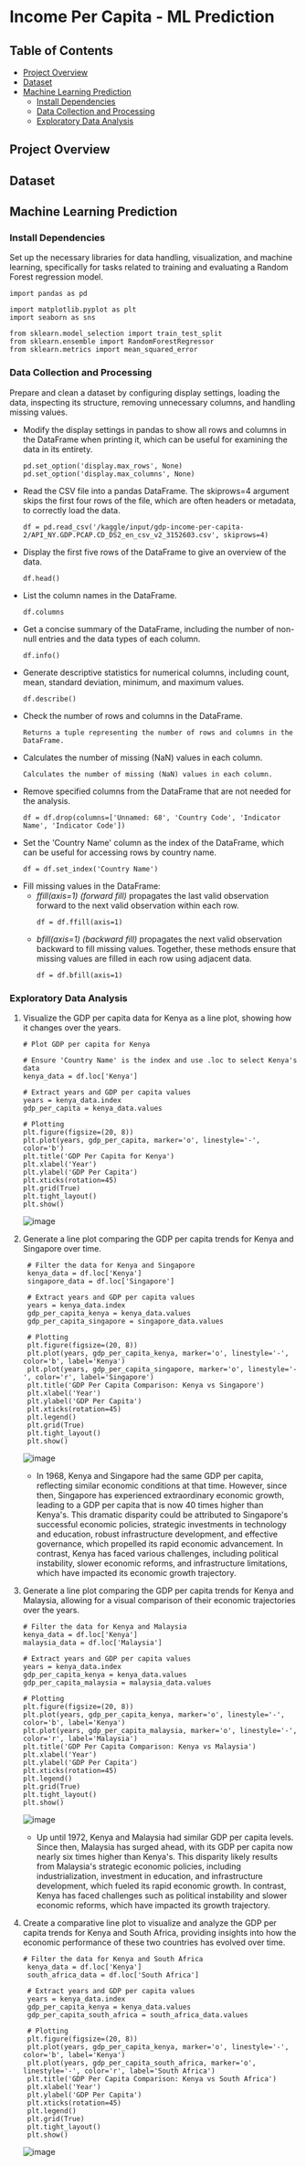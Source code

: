 # Income Per Capita - ML Prediction

## Table of Contents
- [Project Overview](#project-overview)
- [Dataset](#dataset)
- [Machine Learning Prediction](#achine-learning-prediction)
  - [Install Dependencies](#install-dependencies)
  - [Data Collection and Processing](#data-collection-and-processing)
  - [Exploratory Data Analysis](#exploratory-data-analysis)

## Project Overview

## Dataset

## Machine Learning Prediction
### Install Dependencies
Set up the necessary libraries for data handling, visualization, and machine learning, specifically for tasks related to training and evaluating a Random Forest regression model.

```
import pandas as pd

import matplotlib.pyplot as plt
import seaborn as sns

from sklearn.model_selection import train_test_split
from sklearn.ensemble import RandomForestRegressor
from sklearn.metrics import mean_squared_error
```
### Data Collection and Processing
Prepare and clean a dataset by configuring display settings, loading the data, inspecting its structure, removing unnecessary columns, and handling missing values.
- Modify the display settings in pandas to show all rows and columns in the DataFrame when printing it, which can be useful for examining the data in its entirety.
  ```
  pd.set_option('display.max_rows', None)
  pd.set_option('display.max_columns', None)
  ```
- Read the CSV file into a pandas DataFrame. The skiprows=4 argument skips the first four rows of the file, which are often headers or metadata, to correctly load the data.
  ```
  df = pd.read_csv('/kaggle/input/gdp-income-per-capita-2/API_NY.GDP.PCAP.CD_DS2_en_csv_v2_3152603.csv', skiprows=4)
  ```
- Display the first five rows of the DataFrame to give an overview of the data.
  ```
  df.head()
  ```
- List the column names in the DataFrame.
  ```
  df.columns
  ```
- Get a concise summary of the DataFrame, including the number of non-null entries and the data types of each column.
  ```
  df.info()
  ```
- Generate descriptive statistics for numerical columns, including count, mean, standard deviation, minimum, and maximum values.
  ```
  df.describe()
  ```
- Check the number of rows and columns in the DataFrame.
  ```
  Returns a tuple representing the number of rows and columns in the DataFrame.
  ```
- Calculates the number of missing (NaN) values in each column.
  ```
  Calculates the number of missing (NaN) values in each column.
  ```
- Remove specified columns from the DataFrame that are not needed for the analysis.
  ```
  df = df.drop(columns=['Unnamed: 68', 'Country Code', 'Indicator Name', 'Indicator Code'])
  ```
- Set the 'Country Name' column as the index of the DataFrame, which can be useful for accessing rows by country name.
  ```
  df = df.set_index('Country Name')
  ```
- Fill missing values in the DataFrame:
    - _ffill(axis=1) (forward fill)_ propagates the last valid observation forward to the next valid observation within each row.
      ```
      df = df.ffill(axis=1)
      ```
    - _bfill(axis=1) (backward fill)_ propagates the next valid observation backward to fill missing values. Together, these methods ensure that missing values are filled in each row using adjacent data.
      ```
      df = df.bfill(axis=1)
      ```
### Exploratory Data Analysis
1. Visualize the GDP per capita data for Kenya as a line plot, showing how it changes over the years.
    ```
    # Plot GDP per capita for Kenya

    # Ensure 'Country Name' is the index and use .loc to select Kenya's data
    kenya_data = df.loc['Kenya']

    # Extract years and GDP per capita values
    years = kenya_data.index
    gdp_per_capita = kenya_data.values

    # Plotting
    plt.figure(figsize=(20, 8))
    plt.plot(years, gdp_per_capita, marker='o', linestyle='-', color='b')
    plt.title('GDP Per Capita for Kenya')
    plt.xlabel('Year')
    plt.ylabel('GDP Per Capita')
    plt.xticks(rotation=45)
    plt.grid(True)
    plt.tight_layout()
    plt.show()
    ```

    ![image](https://github.com/user-attachments/assets/cead41d7-b6dd-45e9-aefb-e39677cd0069)

2. Generate a line plot comparing the GDP per capita trends for Kenya and Singapore over time.
   ```
    # Filter the data for Kenya and Singapore
    kenya_data = df.loc['Kenya']
    singapore_data = df.loc['Singapore']

    # Extract years and GDP per capita values
    years = kenya_data.index
    gdp_per_capita_kenya = kenya_data.values
    gdp_per_capita_singapore = singapore_data.values

    # Plotting
    plt.figure(figsize=(20, 8))
    plt.plot(years, gdp_per_capita_kenya, marker='o', linestyle='-', color='b', label='Kenya')
    plt.plot(years, gdp_per_capita_singapore, marker='o', linestyle='-', color='r', label='Singapore')
    plt.title('GDP Per Capita Comparison: Kenya vs Singapore')
    plt.xlabel('Year')
    plt.ylabel('GDP Per Capita')
    plt.xticks(rotation=45)
    plt.legend()
    plt.grid(True)
    plt.tight_layout()
    plt.show()
    ```

    ![image](https://github.com/user-attachments/assets/6541f4d0-bdca-4e4c-8f28-e82e5b3cdb01)

    - In 1968, Kenya and Singapore had the same GDP per capita, reflecting similar economic conditions at that time. However, since then, Singapore has experienced extraordinary economic growth, leading to a GDP per capita that is now 40 times higher than Kenya's. This dramatic disparity could be attributed to Singapore's successful economic policies, strategic investments in technology and education, robust infrastructure development, and effective governance, which propelled its rapid economic advancement. In contrast, Kenya has faced various challenges, including political instability, slower economic reforms, and infrastructure limitations, which have impacted its economic growth trajectory.

3.  Generate a line plot comparing the GDP per capita trends for Kenya and Malaysia, allowing for a visual comparison of their economic trajectories over the years.
    ```
    # Filter the data for Kenya and Malaysia
    kenya_data = df.loc['Kenya']
    malaysia_data = df.loc['Malaysia']

    # Extract years and GDP per capita values
    years = kenya_data.index
    gdp_per_capita_kenya = kenya_data.values
    gdp_per_capita_malaysia = malaysia_data.values

    # Plotting
    plt.figure(figsize=(20, 8))
    plt.plot(years, gdp_per_capita_kenya, marker='o', linestyle='-', color='b', label='Kenya')
    plt.plot(years, gdp_per_capita_malaysia, marker='o', linestyle='-', color='r', label='Malaysia')
    plt.title('GDP Per Capita Comparison: Kenya vs Malaysia')
    plt.xlabel('Year')
    plt.ylabel('GDP Per Capita')
    plt.xticks(rotation=45)
    plt.legend()
    plt.grid(True)
    plt.tight_layout()
    plt.show()
    ```

    ![image](https://github.com/user-attachments/assets/42140045-a12f-4d76-8ff8-2b38545fb7be)

    - Up until 1972, Kenya and Malaysia had similar GDP per capita levels. Since then, Malaysia has surged ahead, with its GDP per capita now nearly six times higher than Kenya's. This disparity likely results from Malaysia's strategic economic policies, including industrialization, investment in education, and infrastructure development, which fueled its rapid economic growth. In contrast, Kenya has faced challenges such as political instability and slower economic reforms, which have impacted its growth trajectory.

4. Create a comparative line plot to visualize and analyze the GDP per capita trends for Kenya and South Africa, providing insights into how the economic performance of these two countries has evolved over time.
   ```
   # Filter the data for Kenya and South Africa
    kenya_data = df.loc['Kenya']
    south_africa_data = df.loc['South Africa']

    # Extract years and GDP per capita values
    years = kenya_data.index
    gdp_per_capita_kenya = kenya_data.values
    gdp_per_capita_south_africa = south_africa_data.values

    # Plotting
    plt.figure(figsize=(20, 8))
    plt.plot(years, gdp_per_capita_kenya, marker='o', linestyle='-', color='b', label='Kenya')
    plt.plot(years, gdp_per_capita_south_africa, marker='o', linestyle='-', color='r', label='South Africa')
    plt.title('GDP Per Capita Comparison: Kenya vs South Africa')
    plt.xlabel('Year')
    plt.ylabel('GDP Per Capita')
    plt.xticks(rotation=45)
    plt.legend()
    plt.grid(True)
    plt.tight_layout()
    plt.show()
   ```

   ![image](https://github.com/user-attachments/assets/a42e6f36-5c73-4d81-a342-2830402279ea)

   

